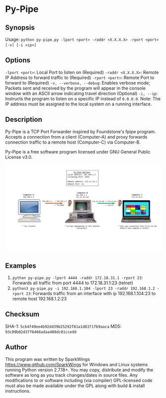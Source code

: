 # Py-Pipe

## Synopsis
Usage: `python py-pipe.py -lport <port> -raddr <X.X.X.X> -rport <port> [-v] [-i <ip>]`

## Options
`-lport <port>`: Local Port to listen on (Required)
`-raddr <X.X.X.X>`: Remote IP Address to forward traffic to (Required)
`-rport <port>`: Remote Port to forward to (Required)
`-v, --verbose, --debug`: Enables verbose mode; Packets sent and received by the program will appear in the console window with an ASCII arrow indicating travel direction (Optional)
`-i, --ip`: Instructs the program to listen on a specific IP instead of `0.0.0.0`. Note: The IP address must be assigned to the local system on a running interface.

## Description
Py-Pipe is a TCP Port Forwarder inspired by Foundstone's fpipe program. Accepts a connection from a client (Computer-A) and proxy forwards connection traffic to a remote host (Computer-C) via Computer-B.

Py-Pipe is a free software program licensed under GNU General Public License v3.0.

![alt text](https://github.com/SparkWings/py-pipe/blob/main/py-pipe.PNG?raw=true)

## Examples
1. `python py-pipe.py -lport 4444 -raddr 172.18.31.1 -rport 23`: Forwards all traffic from port 4444 to 172.18.31.1:23 (telnet)
2. `python3 py-pipe.py -i 192.168.1.104 -lport 23 -raddr 192.168.1.2 -rport 23`: Forwards traffic from an interface with ip 192.168.1.104:23 to remote host 192.168.1.2:23

## Checksum
SHA-1: `5cb4f49ee4b92dd39b25292f81a1d8371fb9aaca`
MD5: `93c09b02d37f6466adaa408dc01ccedd`

## Author
This program was written by SparkWings <https://www.github.com/SparkWings> for Windows and Linux systems running Python version 2.7.18+. You may copy, distribute and modify the software as long as you track changes/dates in source files. Any modifications to or software including (via compiler) GPL-licensed code must also be made available under the GPL along with build & install instructions.
